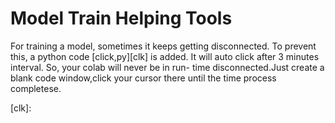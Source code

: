 # Model Train Helping Tools
For training a model, sometimes it keeps getting disconnected. To prevent this, a python code [click,py][clk] is added. It will auto click after 3 minutes interval. So, your colab will never be in run- time disconnected.Just create a blank code window,click your cursor there until the time process completese. 


[clk]: 
